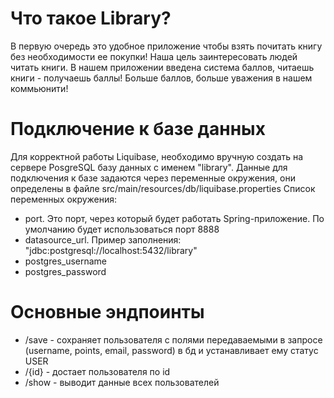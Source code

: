 # Что такое Library?

В первую очередь это удобное приложение чтобы взять почитать книгу без необходимости ее покупки! 
Наша цель заинтересовать людей читать книги.
В нашем приложении введена система баллов, читаешь книги - получаешь баллы! Больше баллов, больше уважения в нашем коммьюнити!


# Подключение к базе данных
Для корректной работы Liquibase, необходимо вручную создать на сервере PosgreSQL базу данных с именем "library".
Данные для подключения к базе задаются через переменные окружения, они определены в файле src/main/resources/db/liquibase.properties
Список переменных окружения:
- port. Это порт, через который будет работать Spring-приложение. По умолчанию будет использоваться порт 8888
- datasource_url. Пример заполнения: "jdbc:postgresql://localhost:5432/library"
- postgres_username
- postgres_password

# Основные эндпоинты
* /save - сохраняет пользователя с полями передаваемыми в запросе (username, points, email, password) в бд и устанавливает ему статус USER
* /{id} - достает пользователя по id
* /show - выводит данные всех пользователей
